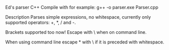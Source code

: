 Ed's parser C++ Compile with for example: g++ -o parser.exe Parser.cpp

Description Parses simple expressions, no whitespace, currently only supported operators: +, *, / and -.

Brackets supported too now! Escape with \ when on command line.

When using command line escape * with \ if it is preceded with whitespace.
